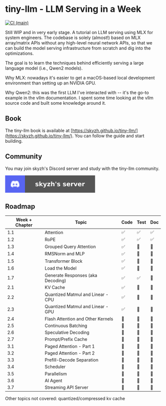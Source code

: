 # tiny-llm - LLM Serving in a Week

[![CI (main)](https://github.com/skyzh/tiny-llm/actions/workflows/main.yml/badge.svg)](https://github.com/skyzh/tiny-llm/actions/workflows/main.yml)

Still WIP and in very early stage. A tutorial on LLM serving using MLX for system engineers. The codebase
is solely (almost!) based on MLX array/matrix APIs without any high-level neural network APIs, so that we
can build the model serving infrastructure from scratch and dig into the optimizations.

The goal is to learn the techniques behind efficiently serving a large language model (i.e., Qwen2 models).

Why MLX: nowadays it's easier to get a macOS-based local development environment than setting up an NVIDIA GPU.

Why Qwen2: this was the first LLM I've interacted with -- it's the go-to example in the vllm documentation. I spent some time looking at the vllm source code and built some knowledge around it.

## Book

The tiny-llm book is available at [https://skyzh.github.io/tiny-llm/](https://skyzh.github.io/tiny-llm/). You can follow the guide and start building.

## Community

You may join skyzh's Discord server and study with the tiny-llm community.

[![Join skyzh's Discord Server](book/src/discord-badge.svg)](https://skyzh.dev/join/discord)

## Roadmap

| Week + Chapter | Topic                                                       | Code | Test | Doc |
| -------------- | ----------------------------------------------------------- | ---- | ---- | --- |
| 1.1            | Attention                                                   | ✅    | ✅   | ✅  |
| 1.2            | RoPE                                                        | ✅    | ✅   | ✅  |
| 1.3            | Grouped Query Attention                                     | ✅    | 🚧   | 🚧  |
| 1.4            | RMSNorm and MLP                                             | ✅    | 🚧   | 🚧  |
| 1.5            | Transformer Block                                           | ✅    | 🚧   | 🚧  |
| 1.6            | Load the Model                                              | ✅    | 🚧   | 🚧  |
| 1.7            | Generate Responses (aka Decoding)                           | ✅    | ✅   | 🚧  |
| 2.1            | KV Cache                                                    | ✅    | 🚧   | 🚧  |
| 2.2            | Quantized Matmul and Linear - CPU                           | ✅    | 🚧   | 🚧  |
| 2.3            | Quantized Matmul and Linear - GPU                           | ✅    | 🚧   | 🚧  |
| 2.4            | Flash Attention and Other Kernels                           | 🚧    | 🚧   | 🚧  |
| 2.5            | Continuous Batching                                         | 🚧    | 🚧   | 🚧  |
| 2.6            | Speculative Decoding                                        | 🚧    | 🚧   | 🚧  |
| 2.7            | Prompt/Prefix Cache                                         | 🚧    | 🚧   | 🚧  |
| 3.1            | Paged Attention - Part 1                                    | 🚧    | 🚧   | 🚧  |
| 3.2            | Paged Attention - Part 2                                    | 🚧    | 🚧   | 🚧  |
| 3.3            | Prefill-Decode Separation                                   | 🚧    | 🚧   | 🚧  |
| 3.4            | Scheduler                                                   | 🚧    | 🚧   | 🚧  |
| 3.5            | Parallelism                                                 | 🚧    | 🚧   | 🚧  |
| 3.6            | AI Agent                                                    | 🚧    | 🚧   | 🚧  |
| 3.7            | Streaming API Server                                        | 🚧    | 🚧   | 🚧  |

Other topics not covered: quantized/compressed kv cache

<!--

### Day 2: RoPE Embedding

Note there are traditional and non-traditional ropes.

**References**

* https://pytorch.org/torchtune/stable/generated/torchtune.modules.RotaryPositionalEmbeddings.html
* https://github.com/pytorch/torchtune/blob/main/torchtune/modules/position_embeddings.py
* https://github.com/vllm-project/vllm/blob/main/vllm/model_executor/layers/rotary_embedding.py
* https://ml-explore.github.io/mlx/build/html/python/nn/_autosummary/mlx.nn.RoPE.html
* https://arxiv.org/abs/2104.09864

### Day 3: Grouped Query Attention

The Qwen2 models use Grouped Query Attention (GQA). GQA allows different dimensions for query and key/value.

**References**

* Qwen layers implementation in mlx-lm https://github.com/ml-explore/mlx-lm/blob/main/mlx_lm/models/qwen2.py
* PyTorch API (the case where enable_gqa=True) https://pytorch.org/docs/stable/generated/torch.nn.functional.scaled_dot_product_attention.html
* torchtune.modules.MultiHeadAttention https://pytorch.org/torchtune/0.3/generated/torchtune.modules.MultiHeadAttention.html
* https://arxiv.org/abs/2305.13245v1

### Day 4: RMSNorm and MLP

RMSNorm needs to be accumulated over float32

* Qwen layers implementation in mlx-lm https://github.com/ml-explore/mlx-lm/blob/main/mlx_lm/models/qwen2.py
* SiLU https://pytorch.org/docs/stable/generated/torch.nn.SiLU.html
* RMSNorm (note that it needs to accumulate at float32)

### Day 5: Transformer Block

* Qwen layers implementation in mlx-lm https://github.com/ml-explore/mlx-lm/blob/main/mlx_lm/models/qwen2.py

### Day 6: Load the Model

We will use mlx-lm's loader to load the model. We will _steal_ the loaded parameters from the mlx model and
plug it into our own operators.

### Day 7: Generate Responses

* Qwen layers implementation in mlx-lm https://github.com/ml-explore/mlx-lm/blob/main/mlx_lm/models/qwen2.py

Run `python main.py` and it should give you a reasonable response.

On my M4 Pro Mac Mini, my implementation gives 17 tokens per sec on Metal, versus 50 tokens per sec from the mlx-lm
Qwen2 implementation. Sadly, it also takes 4x memory than using the mlx-lm components as it does not support computation
over quantized parameters.

## Week 2

Quantization, implement softmax/linear/silu kernels, implement attention kernels, key-value cache and compression, attention masks, prompt cache.

## Week 3

Continuous batching, OpenAPI HTTP endpoint, integrate with other services.


-->
